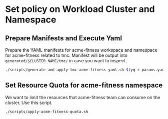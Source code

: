 # Set policy on Workload Cluster and Namespace

## Prepare Manifests and Execute Yaml

Prepare the YAML manifests for acme-fitness workspace and namespace for acme-fitness related to tmc.  Manifest will be output into `generated/$CLUSTER_NAME/tmc/` in case you want to inspect.

```bash
./scripts/generate-and-apply-tmc-acme-fitness-yaml.sh $(yq r params.yaml workload-cluster.name)
```

## Set Resource Quota for acme-fitness namespace

We want to limit the resources that acme-fitness team can consume on the cluster.  Use this script.

```bash
./scripts/apply-acme-fitness-quota.sh
```
